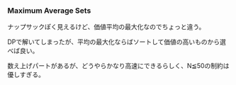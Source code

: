 ### Maximum Average Sets

ナップサックぽく見えるけど、価値平均の最大化なのでちょっと違う。

DPで解いてしまったが、平均の最大化ならばソートして価値の高いものから選べば良い。

数え上げパートがあるが、どうやらかなり高速にできるらしく、N≦50の制約は優しすぎる。

